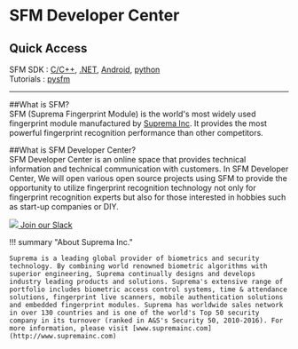 <!--# Material <small>for MkDocs</small>

## Beautiful project documentation

Material is a theme for [MkDocs][1], an excellent static site generator geared
towards project documentation. It is built using Google's [Material Design][2]
guidelines.

[![Material for MkDocs](images/material.png)](images/material.png)

  [1]: http://www.mkdocs.org
  [2]: https://material.io/guidelines/material-design/

## Quick start

Install the latest version of Material with `pip`:

``` sh
pip install mkdocs-material
```

Append the following line to your project's `mkdocs.yml`:

``` yaml
theme:
  name: 'material'
```

## What to expect

* Responsive design and fluid layout for all kinds of screens and devices,
  designed to serve your project documentation in a user-friendly way with
  optimal readability.

* Easily customizable primary and accent color, fonts, favicon and logo;
  straight forward localization through theme extension; integrated with Google
  Analytics, Disqus and GitHub.

* Well-designed search interface accessible through hotkeys (<kbd>F</kbd> or
  <kbd>S</kbd>), intelligent grouping of search results, search term
  highlighting and lazy loading.

For detailed instructions see the [getting started guide][3].

  [3]: getting-started.md-->

# SFM Developer Center
      
## Quick Access 

SFM SDK : [C/C++](sdk/c_cpp), [.NET](sdk/NET), [Android](sdk/android), [python](sdk/python)  
Tutorials : [pysfm](tutorials/pysfm/tutorial)

---

##What is SFM?  
SFM (Suprema Fingerprint Module) is the world's most widely used fingerprint module manufactured by [Suprema Inc](https://www.supremainc.com/embedded-modules/en/modules/sfm-slim.asp). It provides the most powerful fingerprint recognition performance than other competitors. 

##What is SFM Developer Center?  
SFM Developer Center is an online space that provides technical information and technical communication with customers. In SFM Developer Center, We will open various open source projects using SFM to provide the opportunity to utilize fingerprint recognition technology not only for fingerprint recognition experts but also for those interested in hobbies such as start-up companies or DIY. 
<!-- <script type="text/javascript" src="//static.mailerlite.com/data/webforms/421957/q7h4f5.js?v1"></script> -->
 <!-- <script type="text/javascript" src="https://static.mailerlite.com/data/webforms/668538/y2n1l7.js?v4"></script> -->
 
<div class="slack-join">
                  <a href="https://join.slack.com/t/sfmdev/shared_invite/zt-8762fhol-xsOSloVOvnooKL6Edh1S1A" title="Join our Slack" target="_blank"><img class=slack src="https://cdn.brandfolder.io/5H442O3W/as/pl546j-7le8zk-199wkt/Slack_Mark.png?width=32&height=32"> Join our Slack</a>
</div>

!!! summary "About Suprema Inc."  
    
    Suprema is a leading global provider of biometrics and security technology. By combining world renowned biometric algorithms with superior engineering, Suprema continually designs and develops industry leading products and solutions. Suprema's extensive range of portfolio includes biometric access control systems, time & attendance solutions, fingerprint live scanners, mobile authentication solutions and embedded fingerprint modules. Suprema has worldwide sales network in over 130 countries and is one of the world's Top 50 security company in its turnover (ranked in A&S's Security 50, 2010-2016). For more information, please visit [www.supremainc.com](http://www.supremainc.com)



